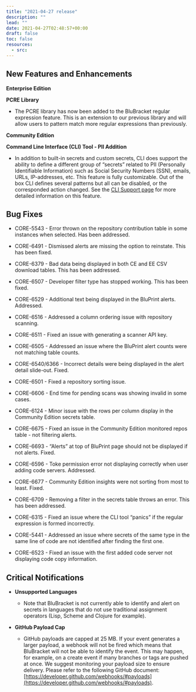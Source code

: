```yaml
---
title: "2021-04-27 release"
description: ""
lead: ""
date: 2021-04-27T02:48:57+00:00
draft: false
toc: false
resources:
  - src:
---
```


**New Features and Enhancements**
---------------------------------

**Enterprise Edition**

**PCRE Library**

* The PCRE library has now been added to the BluBracket regular expression feature. This is an extension to our previous library and will allow users to pattern match more regular expressions than previously.
    

**Community Edition**

**Command Line Interface (CLI) Tool - PII Addition**

* In addition to built-in secrets and custom secrets, CLI does support the ability to define a different group of “secrets” related to PII (Personally Identifiable Information) such as Social Security Numbers (SSN), emails, URLs, IP-addresses, etc. This feature is fully customizable. Out of the box CLI defines several patterns but all can be disabled, or the corresponded action changed. See the [CLI Support page](https://support.blubracket.com/hc/en-us/articles/360058092532-The-BluBracket-Command-Line-Interface-CLI-Tool#TheBluBracketCommandLineInterface(CLI)Tool-PIISecrets) for more detailed information on this feature.
    

**Bug Fixes**
-------------

* CORE-5543 - Error thrown on the repository contribution table in some instances when selected. Has been addressed.
    
* CORE-6491 - Dismissed alerts are missing the option to reinstate. This has been fixed.
    
* CORE-6379 - Bad data being displayed in both CE and EE CSV download tables. This has been addressed.
    
* CORE-6507 - Developer filter type has stopped working. This has been fixed.
    
* CORE-6529 - Additional text being displayed in the BluPrint alerts. Addressed.
    
* CORE-6516 - Addressed a column ordering issue with repository scanning.
    
* CORE-6511 - Fixed an issue with generating a scanner API key.
    
* CORE-6505 - Addressed an issue where the BluPrint alert counts were not matching table counts.
    
* CORE-6540/6366 - Incorrect details were being displayed in the alert detail slide-out. Fixed.
    
* CORE-6501 - Fixed a repository sorting issue.
    
* CORE-6606 - End time for pending scans was showing invalid in some cases.
    
* CORE-6124 - Minor issue with the rows per column display in the Community Edition secrets table.
    
* CORE-6675 - Fixed an issue in the Community Edition monitored repos table - not filtering alerts.
    
* CORE-6693 - “Alerts” at top of BluPrint page should not be displayed if not alerts. Fixed.
    
* CORE-6596 - Toke permission error not displaying correctly when user adding code servers. Addressed.
    
* CORE-6677 - Community Edition insights were not sorting from most to least. Fixed.
    
* CORE-6709 - Removing a filter in the secrets table throws an error. This has been addressed.
    
* CORE-6315 - Fixed an issue where the CLI tool “panics” if the regular expression is formed incorrectly.
    
* CORE-5441 - Addressed an issue where secrets of the same type in the same line of code are not identified after finding the first one.
    
* CORE-6523 - Fixed an issue with the first added code server not displaying code copy information.
    

**Critical Notifications**
--------------------------

* **Unsupported Languages**
    
    * Note that BluBracket is not currently able to identify and alert on secrets in languages that do not use traditional assignment operators (Lisp, Scheme and Clojure for example).
        
* **GitHub Payload Cap**
    
    * GitHub payloads are capped at 25 MB. If your event generates a larger payload, a webhook will not be fired which means that BluBracket will not be able to identify the event. This may happen, for example, on a create event if many branches or tags are pushed at once. We suggest monitoring your payload size to ensure delivery. Please refer to the following GitHub document: [https://developer.github.com/webhooks/#payloads](https://developer.github.com/webhooks/#payloads).
